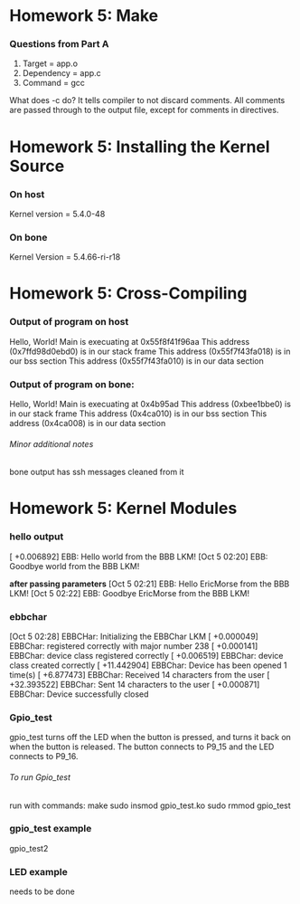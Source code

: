 # Homework 5: Make
### Questions from Part A
1. Target = app.o
2. Dependency = app.c
3. Command = gcc

What does -c do?  It tells compiler to not discard comments.  All comments are passed through to the output file, except for comments in directives.

# Homework 5: Installing the Kernel Source
### On host
Kernel version = 5.4.0-48
### On bone
Kernel Version = 5.4.66-ri-r18

# Homework 5: Cross-Compiling

### Output of program on host
Hello, World! Main is execuating at 0x55f8f41f96aa
This address (0x7ffd98d0ebd0) is in our stack frame
This address (0x55f7f43fa018) is in our bss section
This address (0x55f7f43fa010) is in our data section

### Output of program on bone:
Hello, World! Main is execuating at 0x4b95ad
This address (0xbee1bbe0) is in our stack frame
This address (0x4ca010) is in our bss section
This address (0x4ca008) is in our data section

###### Minor additional notes
bone output has ssh messages cleaned from it

# Homework 5: Kernel Modules
### hello output
[  +0.006892] EBB: Hello world from the BBB LKM!
[Oct 5 02:20] EBB: Goodbye world from the BBB LKM!

**after passing parameters**
[Oct 5 02:21] EBB: Hello EricMorse from the BBB LKM!
[Oct 5 02:22] EBB: Goodbye EricMorse from the BBB LKM!

### ebbchar
[Oct 5 02:28] EBBCHar: Initializing the EBBChar LKM
[  +0.000049] EBBChar: registered correctly with major number 238
[  +0.000141] EBBChar: device class registered correctly
[  +0.006519] EBBChar: device class created correctly
[ +11.442904] EBBChar: Device has been opened 1 time(s)
[  +6.877473] EBBChar: Received 14 characters from the user
[ +32.393522] EBBChar: Sent 14 characters to the user
[  +0.000871] EBBChar: Device successfully closed

### Gpio_test
gpio_test turns off the LED when the button is pressed, and turns it back on when the button is released.
The button connects to P9_15 and the LED connects to P9_16.
###### To run Gpio_test
run with commands:
make
sudo insmod gpio_test.ko
sudo rmmod gpio_test
### gpio_test example
gpio_test2
### LED example
needs to be done
